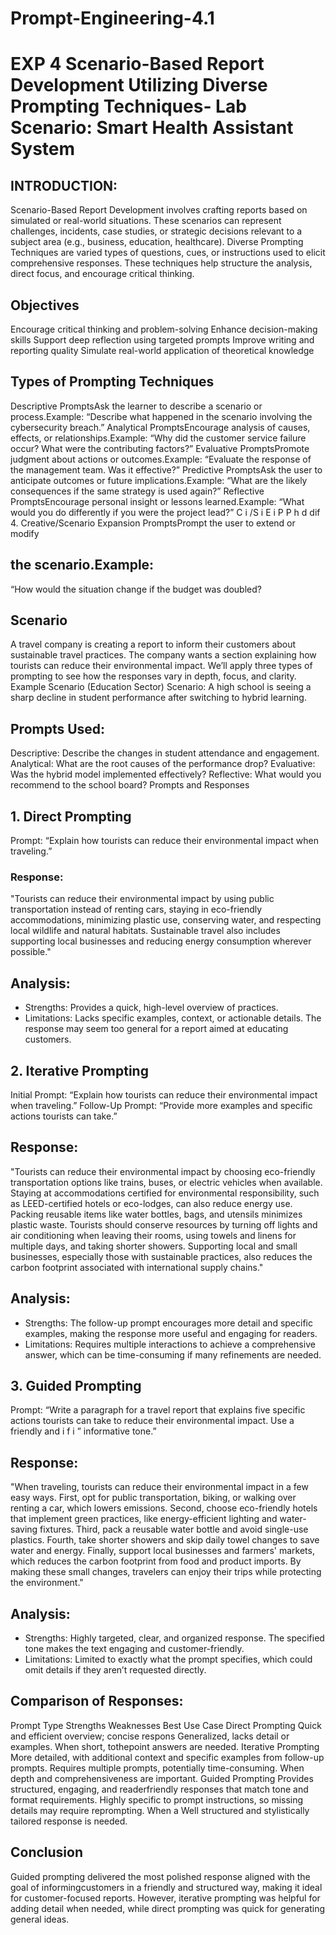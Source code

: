 # Prompt-Engineering-4.1
# EXP 4 Scenario-Based Report Development Utilizing Diverse Prompting Techniques- Lab Scenario: Smart Health Assistant System

## INTRODUCTION:
Scenario-Based Report Development involves crafting reports based on
simulated or real-world situations. These scenarios can represent challenges,
incidents, case studies, or strategic decisions relevant to a subject area (e.g.,
business, education, healthcare).
Diverse Prompting Techniques are varied types of questions, cues, or
instructions used to elicit comprehensive responses. These techniques help
structure the analysis, direct focus, and encourage critical thinking.
## Objectives
Encourage critical thinking and problem-solving
Enhance decision-making skills
Support deep reflection using targeted prompts
Improve writing and reporting quality
Simulate real-world application of theoretical knowledge
## Types of Prompting Techniques
Descriptive PromptsAsk the learner to describe a scenario or
process.Example: “Describe what happened in the scenario involving the
cybersecurity breach.”
Analytical PromptsEncourage analysis of causes, effects, or
relationships.Example: “Why did the customer service failure occur? What
were the contributing factors?”
Evaluative PromptsPromote judgment about actions or outcomes.Example:
“Evaluate the response of the management team. Was it effective?”
Predictive PromptsAsk the user to anticipate outcomes or future
implications.Example: “What are the likely consequences if the same
strategy is used again?”
Reflective PromptsEncourage personal insight or lessons learned.Example:
“What would you do differently if you were the project lead?”
C i /S i E i P P h d dif
4. Creative/Scenario Expansion PromptsPrompt the user to extend or modify
## the scenario.Example: 
“How would the situation change if the budget was doubled?
## Scenario
A travel company is creating a report to inform their customers about
sustainable travel practices.
The company wants a section explaining how tourists can reduce their
environmental impact.
We’ll apply three types of prompting to see how the responses vary in depth,
focus, and clarity.
Example Scenario (Education Sector)
Scenario: A high school is seeing a sharp decline in student performance after
switching to hybrid learning.
## Prompts Used:
Descriptive: Describe the changes in student attendance and engagement.
Analytical: What are the root causes of the performance drop?
Evaluative: Was the hybrid model implemented effectively?
Reflective: What would you recommend to the school board?
Prompts and Responses
## 1. Direct Prompting
Prompt: “Explain how tourists can reduce their environmental impact when
traveling.”
### Response:
"Tourists can reduce their environmental impact by using public transportation
instead of renting cars, staying in eco-friendly accommodations, minimizing
plastic use, conserving water, and respecting local wildlife and natural habitats.
Sustainable travel also includes supporting local businesses and reducing energy
consumption wherever possible."
## Analysis:

- Strengths: Provides a quick, high-level overview of practices.
- Limitations: Lacks specific examples, context, or actionable details. The
response may seem too general for a report aimed at educating customers.
## 2. Iterative Prompting
Initial Prompt: “Explain how tourists can reduce their environmental impact
when traveling.”
Follow-Up Prompt: “Provide more examples and specific actions tourists can
take.”
## Response:
"Tourists can reduce their environmental impact by choosing eco-friendly
transportation options like trains, buses, or electric vehicles when available.
Staying at accommodations certified for environmental responsibility, such as
LEED-certified hotels or eco-lodges, can also reduce energy use.
Packing reusable items like water bottles, bags, and utensils minimizes plastic
waste. Tourists should conserve resources by turning off lights and air
conditioning when leaving their rooms, using towels and linens for multiple
days, and taking shorter showers. Supporting local and small businesses,
especially those with sustainable practices, also reduces the carbon footprint
associated with international supply chains."
## Analysis:
- Strengths: The follow-up prompt encourages more detail and specific
examples, making the response more useful and engaging for readers.
- Limitations: Requires multiple interactions to achieve a comprehensive
answer, which can be time-consuming if many refinements are needed.
## 3. Guided Prompting
Prompt: “Write a paragraph for a travel report that explains five specific actions
tourists can take to reduce their environmental impact. Use a friendly and
i f i ”
informative tone.”
## Response:
"When traveling, tourists can reduce their environmental impact in a few easy
ways. First, opt for public transportation, biking, or walking over renting a car,
which lowers emissions. Second, choose eco-friendly hotels that implement
green practices, like energy-efficient lighting and water-saving fixtures. Third,
pack a reusable water bottle and avoid single-use plastics. Fourth, take shorter
showers and skip daily towel changes to save water and energy. Finally, support
local businesses and farmers' markets, which reduces the carbon footprint from
food and product imports. By making these small changes, travelers can enjoy
their trips while protecting the environment."
## Analysis:
- Strengths: Highly targeted, clear, and organized response. The specified tone
makes the text engaging and customer-friendly.
- Limitations: Limited to exactly what the prompt specifies, which could omit
details if they aren’t requested directly.
## Comparison of Responses:
Prompt Type
Strengths Weaknesses Best Use Case
Direct
Prompting
Quick and
efficient
overview; concise
respons
Generalized,
lacks
detail or
examples.
When short, tothepoint answers are
needed.
Iterative
Prompting
More detailed,
with
additional
context and
specific examples
from follow-up
prompts.
Requires multiple
prompts,
potentially
time-consuming.
When depth and
comprehensiveness
are important.
Guided
Prompting
Provides
structured,
engaging, and
readerfriendly responses
that match tone
and
format
requirements.
Highly specific to
prompt
instructions,
so missing details
may require
reprompting.
When a
Well structured and
stylistically tailored
response is needed.
## Conclusion
Guided prompting delivered the most polished response aligned with the goal
of informingcustomers in a friendly and structured way, making it ideal for
customer-focused reports.
However, iterative prompting was helpful for adding detail when needed, while
direct prompting was quick for generating general ideas.





